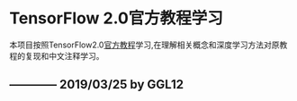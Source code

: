 # TensorFlow  2.0官方教程学习

本项目按照TensorFlow2.0[官方教程](https://github.com/tensorflow/docs/tree/master/site/en/r2/tutorials/sequences)学习,在理解相关概念和深度学习方法对原教程的复现和中文注释学习。

## ———— 2019/03/25 by GGL12



